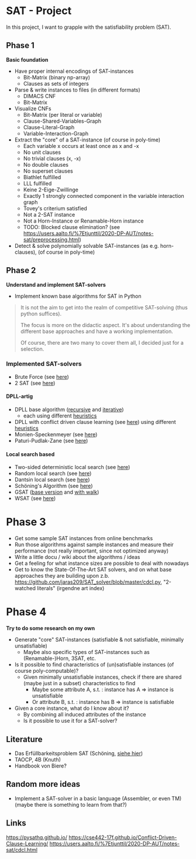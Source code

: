     
# SAT - Project

In this project, I want to grapple with the satisfiability problem (SAT).

## Phase 1

**Basic foundation**

- Have proper internal encodings of SAT-instances
  - Bit-Matrix (binary np-array)
  - Clauses as sets of integers 
- Parse & write instances to files (in different formats)
  - DIMACS CNF
  - Bit-Matrix
- Visualize CNFs
  - Bit-Matrix (per literal or variable)
  - Clause-Shared-Variables-Graph
  - Clause-Literal-Graph
  - Variable-Interaction-Graph
- Extract the "core" of a SAT-instance (of course in poly-time)
  - Each variable x occurs at least once as x and -x
  - No unit clauses
  - No trivial clauses (x, -x)
  - No double clauses
  - No superset clauses
  - Biathlet fulfilled
  - LLL fulfilled
  - Keine 2-Eige-Zwillinge
  - Exactly 1 strongly connected component in the variable interaction graph
  - Tovey's criterium satisfied
  - Not a 2-SAT instance
  - Not a Horn-Instance or Renamable-Horn instance
  - TODO: Blocked clause elimination? (see https://users.aalto.fi/%7Etjunttil/2020-DP-AUT/notes-sat/preprocessing.html)
- Detect & solve polynomially solvable SAT-instances (as e.g. horn-clauses), (of course in poly-time)

## Phase 2

**Understand and implement SAT-solvers**

- Implement known base algorithms for SAT in Python

> It is not the aim to get into the realm of competitive SAT-solving (thus python suffices).
> 
> The focus is more on the didactic aspect. It's about understanding the different base approaches and have a working implementation.
> 
> Of course, there are two many to cover them all, I decided just for a selection.

### Implemented SAT-solvers

- Brute Force (see [here](sat/solve/brute_force.py))
- 2 SAT (see [here](sat/solve/two_sat.py))

#### DPLL-artig

- DPLL base algorithm ([recursive](sat/solve/dpll/dpll_recursive.py) and [iterative](sat/solve/dpll/dpll.py))
  - each using different [heuristics](sat/solve/dpll/heuristics.py)
- DPLL with conflict driven clause learning (see [here](sat/solve/dpll/dpll_cdcl.py))
  using different [heuristics](sat/solve/dpll/heuristics.py)
- Monien-Speckenmeyer (see [here](sat/solve/monien_speckenmeyer.py))
- Paturi-Pudlak-Zane (see [here](sat/solve/paturi_pudlak_zane.py))

#### Local search based

- Two-sided deterministic local search (see [here](sat/solve/local_search/two_sided_deterministic_local_search.py))
- Random local search (see [here](sat/solve/local_search/random_local_search.py))
- Dantsin local search (see [here](sat/solve/local_search/dantsin_local_search.py))
- Schöning's Algorithm (see [here](sat/solve/local_search/schoening.py))
- GSAT ([base version](sat/solve/local_search/greedy_sat.py) and [with walk](sat/solve/local_search/greedy_sat_with_walk.py))
- WSAT (see [here](sat/solve/local_search/walk_sat.py))


# Phase 3

- Get some sample SAT instances from online benchmarks
- Run those algorithms against sample instances and measure their performance (not really important, since not optimized anyway)
- Write a little docu / wiki about the algorithms / ideas
- Get a feeling for what instance sizes are possible to deal with nowadays
- Get to know the State-Of-The-Art SAT solvers, and on what base approaches they are building upon
  z.b. https://github.com/jaras209/SAT_solver/blob/master/cdcl.py, "2-watched literals" (irgendne art index)

# Phase 4

**Try to do some research on my own** 

- Generate "core" SAT-instances (satisfiable & not satisfiable, minimally unsatisfiable)
  - Maybe also specific types of SAT-instances such as (Renamable-)Horn, 3SAT, etc.
- Is it possible to find characteristics of (un)satisfiable instances (of course poly-computable)?
  - Given minimally unsatisfiable instances, check if there are shared (maybe just in a subset) characteristics to find
    - Maybe some attribute A, s.t. : instance has A => instance is unsatisfiable
    - Or attribute B, s.t. : instance has B => instance is satisfiable
- Given a core instance, what do I know about it?
  - By combining all induced attributes of the instance
  - Is it possible to use it for a SAT-solver?


## Literature

- Das Erfüllbarkeitsproblem SAT (Schöning, [siehe hier](https://www.google.de/books/edition/Das_Erf%C3%BCllbarkeitsproblem_SAT/55HzCQAAQBAJ?hl=de&gbpv=0))
- TAOCP, 4B (Knuth)
- Handbook von Biere?

## Random more ideas

- Implement a SAT-solver in a basic language (Assembler, or even TM) (maybe there is something to learn from that?)

## Links

https://pysathq.github.io/
https://cse442-17f.github.io/Conflict-Driven-Clause-Learning/
https://users.aalto.fi/%7Etjunttil/2020-DP-AUT/notes-sat/cdcl.html
